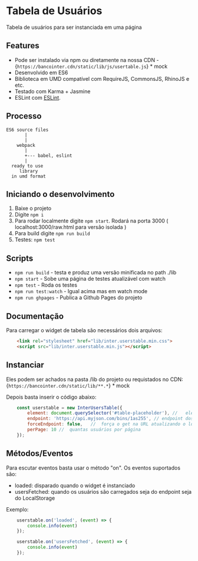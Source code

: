 # Tabela de Usuários

Tabela de usuários para ser instanciada em uma página

## Features

* Pode ser instalado via npm ou diretamente na nossa CDN - {`https://bancointer.cdn/static/lib/js/usertable.js`} * mock
* Desenvolvido em ES6
* Biblioteca em UMD compatível com RequireJS, CommonsJS, RhinoJS e etc.
* Testado com Karma + Jasmine
* ESLint com [ESLint](http://eslint.org/).

## Processo

```
ES6 source files
       |
       |
    webpack
       |
       +--- babel, eslint
       |
  ready to use
     library
  in umd format
```

## Iniciando o desenvolvimento

1. Baixe o projeto
2. Digite `npm i`
3. Para rodar localmente digite `npm start`. Rodará na porta 3000 ( localhost:3000/raw.html para versão isolada )
4. Para build digite `npm run build`
5. Testes: `npm test`

## Scripts

* `npm run build` - testa e produz uma versão minificada no path ./lib
* `npm start` - Sobe uma página de testes atualizável com watch
* `npm test` - Roda os testes
* `npm run test:watch` - Igual acima mas em watch mode
* `npm run ghpages` - Publica a Github Pages do projeto

## Documentação

Para carregar o widget de tabela são necessários dois arquivos:
```html
	<link rel="stylesheet" href="lib/inter.userstable.min.css">
	<script src="lib/inter.userstable.min.js"></script>
```

## Instanciar
Eles podem ser achados na pasta /lib do projeto ou requistados no CDN:
{`https://bancointer.cdn/static/lib/**.*`} * mock

Depois basta inserir o código abaixo:
```javascript
	const userstable = new InterUsersTable({
		element: document.querySelector('#table-placeholder'), //	elemento html container
		endpoint: 'https://api.myjson.com/bins/1as255', // endpoint dos usuários
		forceEndpoint: false,	//	força o get na URL atualizando o localstorage
		perPage: 10	//	quantas usuários por página
	});
```

## Métodos/Eventos
Para escutar eventos basta usar o método "on". Os eventos suportados são:
- loaded: disparado quando o widget é instanciado
- usersFetched: quando os usuários são carregados seja do endpoint seja do LocalStorage

Exemplo:
```javascript
	userstable.on('loaded', (event) => {
		console.info(event)
	});

	userstable.on('usersFetched', (event) => {
		console.info(event)
	});
```

